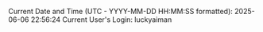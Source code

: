 Current Date and Time (UTC - YYYY-MM-DD HH:MM:SS formatted): 2025-06-06 22:56:24
Current User's Login: luckyaiman
